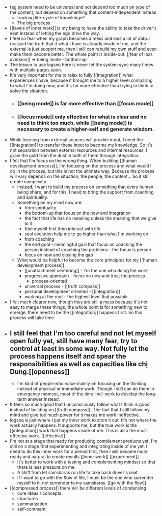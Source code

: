 - tag system need to be universal and not depend too much on type of the content, but depend on something that content-independent instead
    - tracking life-cycle of knowledge?
    - The big process
- [[levels of inner work]] is my being to have the ability to take the driver's seat instead of letting the ego drive the way.
- I feel so fear when my graph becomes a mess and loss a lot of data. I realized the truth that if what I have is already inside of me, and the external is just support me, then I still can rebuild my own stuff and even make them become better. The whole point is inside-out. [[fear of loss aversion]] => being mode - bottom-up
- The lesson to use logseq here is never let the system sync many times with multiple pages open.
- It's very important for me to relax to fully [[integration]] what experiences I have, because it brought me to a higher level comparing to what I'm doing now, and it's far more effective than trying to think to solve the situation.
    - ### [[being mode]] is far more effective than [[focus mode]]
    - ### [[focus mode]] only effective for what is clear and no need to think too much, while [[being mode]] is necessary to create a higher-self and generate wisdom.
- While learning from external sources will provide input, I need the [[integration]] to transfer these input to become my knowledge. So it's not separation between external resources and internal resources, I grain the gold from the dust in both of them through integration.
- I felt that I'm focus on the wrong thing. When building [[human development process]], I'm focusing on the process and what would I do in the process, but this is not the ultimate way. Because the process will vary depends on the situation, the people, the content... So it still create complexity.
    - Instead, I want to build my process on something that every human being share, and for this, I need to bring the support from coaching and spirituality.
    - Something on my mind now are:
        - from spirituality
        - the bottom-up that focus on the now and integration
        - the fact that life has no meaning unless the meaning that we give to it
        - free myself first then interact with life
        - soul evolution help me to go higher than what I'm working on
        - from coaching
        - the end goal - meaningful goal that focus on coaching the person instead of coaching the problems - the focus is person
        - focus on now and closing the gap
    - What would be helpful to become the core principles for my [[human development process]]
        - [[unattachment centering]] - I'm the one who doing the work
        - progressive approach - focus on now and trust the process
            - process-oriented
        - universal process - [[truth compass]]
        - personal development oriented - [[integration]]
        - working at the root - the highest level that possible
- I felt much clearer now, though they are still a mess because it's not easy to merge these things, the whole point is for something new to emerge, there need to be the [[integration]] happens first. So this process will take time.
- I still feel that I'm too careful and not let myself open fully yet, still have many fear, try to control at least in some way. Not fully let the process happens itself and spear the responsibilities as well as capacities like chị Dung.[[openness]]
    - 
    - I'm kind of people who value mainly on focusing on the thinking instead of physical or immediate work. Though I still can do them in emergency moment, most of the time I will work to develop the long-term answer instead.
- It feels so much good that I unconsciously follow what I think is good instead of building on [[truth compass]]. The fact that I still follow my mind and give too much power for it makes me work ineffective.
- logseq is just where I put my inner work to store it out. It's not where the work actually happens. It supports me, but the true work is the [[integration]] work that happens inside of me. This is also the most effective work. [[effective]]
- I'm not at a stage that ready for producing complement products yet. I'm still on a stage that experimenting and integrating inside of me yet. I need to do this inner work for a period first, then I will become more ready and natural to create results.[[inner work]] [[experiment]]
    - It's better to work with a testing and complementing mindset so that there is less pressure on me.
    - A shift from let samskaras run life to take back driver's seat
    - If I want to go with the flow of life, I must be the one who surrender myself to it, not surrender to my samskaras. [[go with the flow]]
- [[compressed process]] there will be different levels of condensing
    - core ideas / concepts
    - structures
    - summarization
    - self-comment
